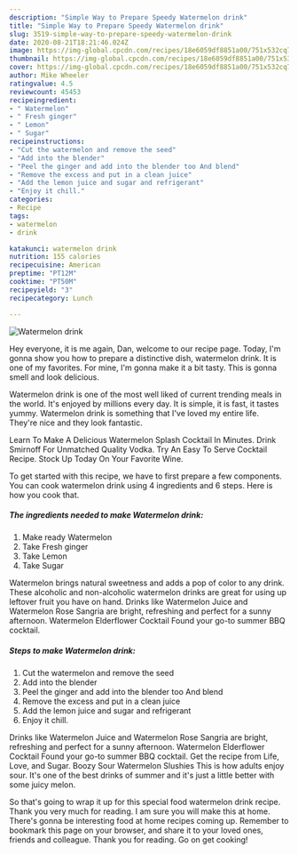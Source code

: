 ```yaml
---
description: "Simple Way to Prepare Speedy Watermelon drink"
title: "Simple Way to Prepare Speedy Watermelon drink"
slug: 3519-simple-way-to-prepare-speedy-watermelon-drink
date: 2020-08-21T18:21:46.024Z
image: https://img-global.cpcdn.com/recipes/18e6059df8851a00/751x532cq70/watermelon-drink-recipe-main-photo.jpg
thumbnail: https://img-global.cpcdn.com/recipes/18e6059df8851a00/751x532cq70/watermelon-drink-recipe-main-photo.jpg
cover: https://img-global.cpcdn.com/recipes/18e6059df8851a00/751x532cq70/watermelon-drink-recipe-main-photo.jpg
author: Mike Wheeler
ratingvalue: 4.5
reviewcount: 45453
recipeingredient:
- " Watermelon"
- " Fresh ginger"
- " Lemon"
- " Sugar"
recipeinstructions:
- "Cut the watermelon and remove the seed"
- "Add into the blender"
- "Peel the ginger and add into the blender too And blend"
- "Remove the excess and put in a clean juice"
- "Add the lemon juice and sugar and refrigerant"
- "Enjoy it chill."
categories:
- Recipe
tags:
- watermelon
- drink

katakunci: watermelon drink 
nutrition: 155 calories
recipecuisine: American
preptime: "PT12M"
cooktime: "PT50M"
recipeyield: "3"
recipecategory: Lunch

---
```



![Watermelon drink](https://img-global.cpcdn.com/recipes/18e6059df8851a00/751x532cq70/watermelon-drink-recipe-main-photo.jpg)

Hey everyone, it is me again, Dan, welcome to our recipe page. Today, I'm gonna show you how to prepare a distinctive dish, watermelon drink. It is one of my favorites. For mine, I'm gonna make it a bit tasty. This is gonna smell and look delicious.

Watermelon drink is one of the most well liked of current trending meals in the world. It's enjoyed by millions every day. It is simple, it is fast, it tastes yummy. Watermelon drink is something that I've loved my entire life. They're nice and they look fantastic.

Learn To Make A Delicious Watermelon Splash Cocktail In Minutes. Drink Smirnoff For Unmatched Quality Vodka. Try An Easy To Serve Cocktail Recipe. Stock Up Today On Your Favorite Wine.


To get started with this recipe, we have to first prepare a few components. You can cook watermelon drink using 4 ingredients and 6 steps. Here is how you cook that.

<!--inarticleads1-->

##### The ingredients needed to make Watermelon drink:

1. Make ready  Watermelon
1. Take  Fresh ginger
1. Take  Lemon
1. Take  Sugar


Watermelon brings natural sweetness and adds a pop of color to any drink. These alcoholic and non-alcoholic watermelon drinks are great for using up leftover fruit you have on hand. Drinks like Watermelon Juice and Watermelon Rose Sangria are bright, refreshing and perfect for a sunny afternoon. Watermelon Elderflower Cocktail Found your go-to summer BBQ cocktail. 

<!--inarticleads2-->

##### Steps to make Watermelon drink:

1. Cut the watermelon and remove the seed
1. Add into the blender
1. Peel the ginger and add into the blender too And blend
1. Remove the excess and put in a clean juice
1. Add the lemon juice and sugar and refrigerant
1. Enjoy it chill.


Drinks like Watermelon Juice and Watermelon Rose Sangria are bright, refreshing and perfect for a sunny afternoon. Watermelon Elderflower Cocktail Found your go-to summer BBQ cocktail. Get the recipe from Life, Love, and Sugar. Boozy Sour Watermelon Slushies This is how adults enjoy sour. It&#39;s one of the best drinks of summer and it&#39;s just a little better with some juicy melon. 

So that's going to wrap it up for this special food watermelon drink recipe. Thank you very much for reading. I am sure you will make this at home. There's gonna be interesting food at home recipes coming up. Remember to bookmark this page on your browser, and share it to your loved ones, friends and colleague. Thank you for reading. Go on get cooking!
